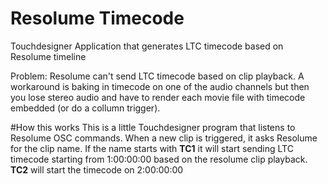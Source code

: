 # Resolume Timecode
Touchdesigner Application that generates LTC timecode based on Resolume timeline

Problem: Resolume can't send LTC timecode based on clip playback. A workaround is baking in timecode on one of the audio channels but then you lose stereo audio and have to render each movie file with timecode embedded (or do a collumn trigger).

#How this works
This is a little Touchdesigner program that listens to Resolume OSC commands. When a new clip is triggered, it asks Resolume for the clip name.
If the name starts with <b>TC1</b> it will start sending LTC timecode starting from 1:00:00:00 based on the resolume clip playback. <b>TC2</b> will start the timecode on 2:00:00:00
